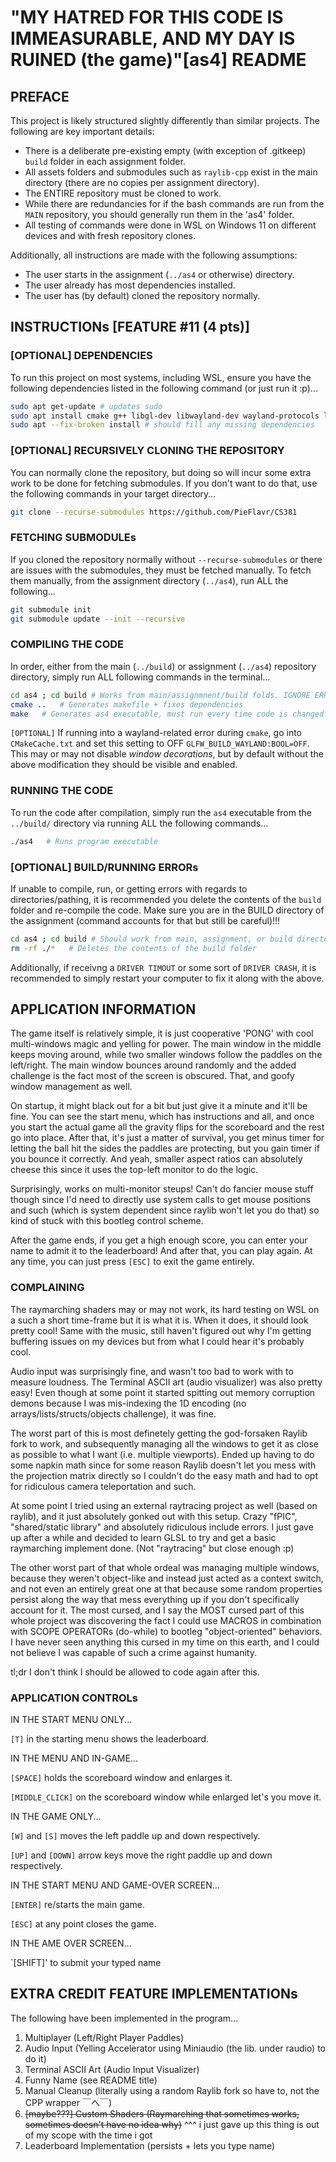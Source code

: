 # "MY HATRED FOR THIS CODE IS IMMEASURABLE, AND MY DAY IS RUINED (the game)"[as4] README

## PREFACE

This project is likely structured slightly differently than similar projects. The following are key important details:

* There is a deliberate pre-existing empty (with exception of .gitkeep) `build` folder in each assignment folder.
* All assets folders and submodules such as `raylib-cpp` exist in the main directory (there are no copies per assignment directory).
* The ENTIRE repository must be cloned to work.
* While there are redundancies for if the bash commands are run from the `MAIN` repository, you should generally run them in the 'as4' folder.
* All testing of commands were done in WSL on Windows 11 on different devices and with fresh repository clones.

Additionally, all instructions are made with the following assumptions:

* The user starts in the assignment (`../as4` or otherwise) directory.
* The user already has most dependencies installed.
* The user has (by default) cloned the repository normally.

## INSTRUCTIONs [FEATURE \#11 (4 pts)]

### [OPTIONAL] DEPENDENCIES

To run this project on most systems, including WSL, ensure you have the following dependencies listed in the following command (or just run it :p)...

```bash
sudo apt get-update # updates sudo
sudo apt install cmake g++ libgl-dev libwayland-dev wayland-protocols libxrandr-dev pkg-config libxkbcommon-dev libxinerama-dev libxcursor-dev libxi-dev mesa-utils build-essential cmake xorg-dev pulseaudio
sudo apt --fix-broken install # should fill any missing dependencies
```

### [OPTIONAL] RECURSIVELY CLONING THE REPOSITORY

You can normally clone the repository, but doing so will incur some extra work to be done for fetching submodules. If you don't want to do that, use the following commands in your target directory...

```bash
git clone --recurse-submodules https://github.com/PieFlavr/CS381
```

### FETCHING SUBMODULEs

If you cloned the repository normally without `--recurse-submodules` or there are issues with the submodules, they must be fetched manually.
To fetch them manually, from the assignment directory (`../as4`), run ALL the following...

```bash
git submodule init 
git submodule update --init --recursive 
```

### COMPILING THE CODE

In order, either from the main (`../build`) or assignment (`../as4`) repository directory, simply run ALL following commands in the terminal...

```bash
cd as4 ; cd build # Works from main/assignmnent/build folds. IGNORE ERRORS FROM THIS!!!
cmake ..   # Generates makefile + fixes dependencies
make   # Generates as4 executable, must run every time code is changed.
```

`[OPTIONAL]` If running into a wayland-related error during `cmake`, go into `CMakeCache.txt` and set this setting to OFF `GLFW_BUILD_WAYLAND:BOOL=OFF`.
This may or may not disable *window decorations*, but by default without the above modification they should be visible and enabled.

### RUNNING THE CODE

To run the code after compilation, simply run the `as4` executable from the `../build/` directory via running ALL the following commands...

```bash
./as4   # Runs program executable
```

### [OPTIONAL] BUILD/RUNNING ERRORs

If unable to compile, run, or getting errors with regards to directories/pathing, it is recommended you delete the contents of the `build` folder and re-compile the code. Make sure you are in the BUILD directory of the assignment (command accounts for that but still be careful)!!!

```bash
cd as4 ; cd build # Should work from main, assignment, or build directory... IGNORE ERRORS FROM THIS (accounts for being in either main/assignment/build directory)
rm -rf ./*   # Deletes the contents of the build folder
```

Additionally, if receivng a `DRIVER TIMOUT` or some sort of `DRIVER CRASH`, it is recommended to simply restart your computer to fix it along with the above.

## APPLICATION INFORMATION

The game itself is relatively simple, it is just cooperative 'PONG' with cool multi-windows magic and yelling for power. The main window in the middle keeps moving around, while two smaller windows follow the paddles on the left/right. The main window bounces around randomly and the added challenge is the fact most of the screen is obscured. That, and goofy window management as well.

On startup, it might black out for a bit but just give it a minute and it'll be fine. You can see the start menu, which has instructions and all, and once you start the actual game all the gravity flips for the scoreboard and the rest go into place. After that, it's just a matter of survival, you get minus timer for letting the ball hit the sides the paddles are protecting, but you gain timer if you bounce it correctly. And yeah, smaller aspect ratios can absolutely cheese this since it uses the top-left monitor to do the logic.

Surprisingly, works on multi-monitor steups! Can't do fancier mouse stuff though since I'd need to directly use system calls to get mouse positions and such (which is system dependent since raylib won't let you do that) so kind of stuck with this bootleg control scheme.

After the game ends, if you get a high enough score, you can enter your name to admit it to the leaderboard! And after that, you can play again. At any time, you can just press `[ESC]` to exit the game entirely.

### COMPLAINING

The raymarching shaders may or may not work, its hard testing on WSL on a such a short time-frame but it is what it is. When it does, it should look pretty cool! Same with the music, still haven't figured out why I'm getting buffering issues on my devices but from what I could hear it's probably cool.

Audio input was surprisingly fine, and wasn't too bad to work with to measure loudness. The Terminal ASCII art (audio visualizer) was also pretty easy! Even though at some point it started spitting out memory corruption demons because I was mis-indexing the 1D encoding (no arrays/lists/structs/objects challenge), it was fine.

The worst part of this is most definetely getting the god-forsaken Raylib fork to work, and subsequently managing all the windows to get it as close as possible to what I want (i.e. multiple viewports). Ended up having to do some napkin math since for some reason Raylib doesn't let you mess with the projection matrix directly so I couldn't do the easy math and had to opt for ridiculous camera teleportation and such.

At some point I tried using an external raytracing project as well (based on raylib), and it just absolutely gonked out with this setup. Crazy "fPIC", "shared/static library" and absolutely ridiculous include errors. I just gave up after a while and decided to learn GLSL to try and get a basic raymarching implement done. (Not "raytracing" but close enough :p)

The other worst part of that whole ordeal was managing multiple windows, because they weren't object-like and instead just acted as a context switch, and not even an entirely great one at that because some random properties persist along the way that mess everything up if you don't specifically account for it. The most cursed, and I say the MOST cursed part of this whole project was discovering the fact I could use MACROS in combination with SCOPE OPERATORs (do-while) to bootleg "object-oriented" behaviors. I have never seen anything this cursed in my time on this earth, and I could not believe I was capable of such a crime against humanity.

tl;dr I don't think I should be allowed to code again after this.

### APPLICATION CONTROLs

IN THE START MENU ONLY...

`[T]` in the starting menu shows the leaderboard.

IN THE MENU AND IN-GAME...

`[SPACE]` holds the scoreboard window and enlarges it.

`[MIDDLE_CLICK]` on the scoreboard window while enlarged let's you move it.

IN THE GAME ONLY...

`[W]` and `[S]` moves the left paddle up and down respectively.

`[UP]` and `[DOWN]` arrow keys move the right paddle up and down respectively.

IN THE START MENU AND GAME-OVER SCREEN...

`[ENTER]` re/starts the main game.

`[ESC]` at any point closes the game.

IN THE AME OVER SCREEN...

`[SHIFT]' to submit your typed name

## EXTRA CREDIT FEATURE IMPLEMENTATIONs

The following have been implemented in the program...

1) Multiplayer (Left/Right Player Paddles)
2) Audio Input (Yelling Accelerator using Miniaudio (the lib. under raudio) to do it)
3) Terminal ASCII Art (Audio Input Visualizer)
4) Funny Name (see README title)
5) Manual Cleanup (literally using a random Raylib fork so have to, not the CPP wrapper ￣へ￣)
6) ~~[maybe???] Custom Shaders (Raymarching that sometimes works, sometimes doesn't have no idea why)~~
^^^ i just gave up this thing is out of my scope with the time i got
7) Leaderboard Implementation (persists + lets you type name)
